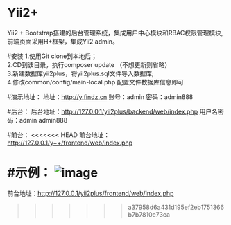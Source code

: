 # Yii2+
Yii2 + Bootstrap搭建的后台管理系统，集成用户中心模块和RBAC权限管理模块,前端页面采用H+框架，集成Yii2 admin。

#安装
1.使用Git clone到本地后；<br>
2.CD到该目录，执行composer update （不想更新则省略）<br>
3.新建数据库yii2plus，将yii2plus.sql文件导入数据库;<br>
4.修改common/config/main-local.php 配置文件数据库信息即可<br>

#演示地址：
地址：http://y.findz.cn    账号：admin  密码：admin888

#后台：
后台地址：http://127.0.0.1/yii2plus/backend/web/index.php
用户名密码：admin   admin888

#前台：
<<<<<<< HEAD
前台地址：http://127.0.0.1/y++/frontend/web/index.php

#示例：
![image](https://github.com/lzkong1029/Yii2-Plus/master/screenshots/login.jpg)
=======
前台地址：http://127.0.0.1/yii2plus/frontend/web/index.php
>>>>>>> a37958d6a431d195ef2eb1751366b7b7810e73ca
